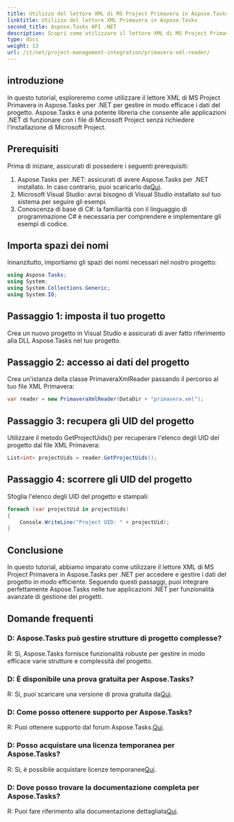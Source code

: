 ```yaml
---
title: Utilizzo del lettore XML di MS Project Primavera in Aspose.Tasks
linktitle: Utilizzo del lettore XML Primavera in Aspose.Tasks
second_title: Aspose.Tasks API .NET
description: Scopri come utilizzare il lettore XML di MS Project Primavera in Aspose.Tasks per .NET per gestire i dati di progetto in modo efficace. Ottieni indicazioni dettagliate ed esplora le domande frequenti.
type: docs
weight: 13
url: /it/net/project-management-integration/primavera-xml-reader/
---
```

## introduzione
In questo tutorial, esploreremo come utilizzare il lettore XML di MS Project Primavera in Aspose.Tasks per .NET per gestire in modo efficace i dati del progetto. Aspose.Tasks è una potente libreria che consente alle applicazioni .NET di funzionare con i file di Microsoft Project senza richiedere l'installazione di Microsoft Project.
## Prerequisiti
Prima di iniziare, assicurati di possedere i seguenti prerequisiti:
1.  Aspose.Tasks per .NET: assicurati di avere Aspose.Tasks per .NET installato. In caso contrario, puoi scaricarlo da[Qui](https://releases.aspose.com/tasks/net/).
2. Microsoft Visual Studio: avrai bisogno di Visual Studio installato sul tuo sistema per seguire gli esempi.
3. Conoscenza di base di C#: la familiarità con il linguaggio di programmazione C# è necessaria per comprendere e implementare gli esempi di codice.

## Importa spazi dei nomi
Innanzitutto, importiamo gli spazi dei nomi necessari nel nostro progetto:
```csharp
using Aspose.Tasks;
using System;
using System.Collections.Generic;
using System.IO;

```
## Passaggio 1: imposta il tuo progetto
Crea un nuovo progetto in Visual Studio e assicurati di aver fatto riferimento alla DLL Aspose.Tasks nel tuo progetto.
## Passaggio 2: accesso ai dati del progetto
Crea un'istanza della classe PrimaveraXmlReader passando il percorso al tuo file XML Primavera:
```csharp
var reader = new PrimaveraXmlReader(DataDir + "primavera.xml");
```
## Passaggio 3: recupera gli UID del progetto
Utilizzare il metodo GetProjectUids() per recuperare l'elenco degli UID del progetto dal file XML Primavera:
```csharp
List<int> projectUids = reader.GetProjectUids();
```
## Passaggio 4: scorrere gli UID del progetto
Sfoglia l'elenco degli UID del progetto e stampali:
```csharp
foreach (var projectUid in projectUids)
{
    Console.WriteLine("Project UID: " + projectUid);
}
```

## Conclusione
In questo tutorial, abbiamo imparato come utilizzare il lettore XML di MS Project Primavera in Aspose.Tasks per .NET per accedere e gestire i dati del progetto in modo efficiente. Seguendo questi passaggi, puoi integrare perfettamente Aspose.Tasks nelle tue applicazioni .NET per funzionalità avanzate di gestione dei progetti.
## Domande frequenti
### D: Aspose.Tasks può gestire strutture di progetto complesse?
R: Sì, Aspose.Tasks fornisce funzionalità robuste per gestire in modo efficace varie strutture e complessità del progetto.
### D: È disponibile una prova gratuita per Aspose.Tasks?
R: Sì, puoi scaricare una versione di prova gratuita da[Qui](https://releases.aspose.com/).
### D: Come posso ottenere supporto per Aspose.Tasks?
 R: Puoi ottenere supporto dal forum Aspose.Tasks.[Qui](https://forum.aspose.com/c/tasks/15).
### D: Posso acquistare una licenza temporanea per Aspose.Tasks?
 R: Sì, è possibile acquistare licenze temporanee[Qui](https://purchase.aspose.com/temporary-license/).
### D: Dove posso trovare la documentazione completa per Aspose.Tasks?
 R: Puoi fare riferimento alla documentazione dettagliata[Qui](https://reference.aspose.com/tasks/net/).